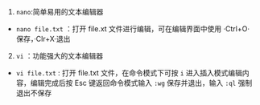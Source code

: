 1. `nano`:简单易用的文本编辑器
- `nano file.txt` ：打开 file.xt 文件进行编辑，可在编辑界面中使用 ·Ctrl+O· 保存，·Clr+X·退出
2. `vi` ：功能强大的文本编辑器
- `vi file.txt` : 打开 file.txt 文件，在命令模式下可按 `i` 进入插入模式编辑内容，编辑完成后按 Esc 键返回命令模式输入 `:wg` 保存并退出，输入 `:ql` 强制退出不保存